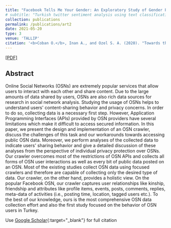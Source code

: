 ```yaml
---
title: "Facebook Tells Me Your Gender: An Exploratory Study of Gender Prediction for Turkish Facebook Users"
# subtitle: "Turkish twitter sentiment analysis using text classification techniques"
collection: publications
permalink: /publications/art2
date: 2021-05-20
type: 3
venue: 'TALLIP'
citation: '<b>Coban O.</b>, Inan A., and Ozel S. A. (2020). "Towards the design and implementation of an OSN crawler: A case of Turkish Facebook users". <i>International Journal of Information Security Science</i>, 9(2), 76-93.'
---
```

[[PDF]](https://dl.acm.org/doi/10.1145/3448253?cid=99659730002)

## Abstract
Online Social Networks (OSNs) are extremely popular services that allow users to interact with each other and share content. Due to the large amounts of data shared by users, OSNs are also rich data sources for research in social network analysis. Studying the usage of OSNs helps to understand users' content-sharing behavior and privacy concerns. In order to do so, collecting data is a necessary first step. However, Application Programming Interfaces (APIs) provided by OSN providers have several limitations which make it difficult to access secured information. In this paper, we present the design and implementation of an OSN crawler, discuss the challenges of this task and our workarounds towards accessing public OSN data. Moreover, we perform analyses of the collected data to indicate users' sharing behavior and give a detailed discussion of these analyses from the perspective of individual privacy protection over OSNs. Our crawler overcomes most of the restrictions of OSN APIs and collects all forms of OSN user interactions as well as every bit of public data posted on an OSN. Most of the existing studies collect OSN data using focused crawlers and therefore are capable of collecting only the desired type of data. Our crawler, on the other hand, provides a holistic view. On the popular Facebook OSN, our crawler captures user relationships like kinship, friendship and attributes like profile items, events, posts, comments, replies, meta-data of activities (i.e., posting time, location, tagged users etc.). To the best of our knowledge, ours is the most comprehensive OSN data collection effort and also the first study focused on the behavior of OSN users in Turkey.


Use [Google Scholar](https://scholar.google.com/scholar?){:target="_blank"} for full citation
